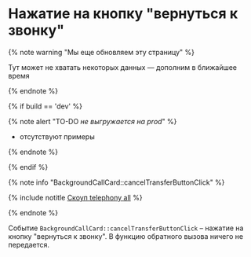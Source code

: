 # Нажатие на кнопку "вернуться к звонку"

{% note warning "Мы еще обновляем эту страницу" %}

Тут может не хватать некоторых данных — дополним в ближайшее время

{% endnote %}

{% if build == 'dev' %}

{% note alert "TO-DO _не выгружается на prod_" %}

- отсутствуют примеры

{% endnote %}

{% endif %}

{% note info "BackgroundCallCard::cancelTransferButtonClick" %}

{% include notitle [Скоуп telephony all](../../../../telephony/_includes/scope-telephony-all.md) %}

{% endnote %}

Событие `BackgroundCallCard::cancelTransferButtonClick` – нажатие на кнопку "вернуться к звонку". В функцию обратного вызова ничего не передается.